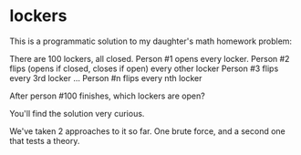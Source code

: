 lockers
=======

This is a programmatic solution to my daughter's math homework problem:

There are 100 lockers, all closed.
Person #1 opens every locker.
Person #2 flips (opens if closed, closes if open) every other locker
Person #3 flips every 3rd locker
...
Person #n flips every nth locker

After person #100 finishes, which lockers are open?

You'll find the solution very curious.

We've taken 2 approaches to it so far. One brute force, and a second one that tests a theory.
